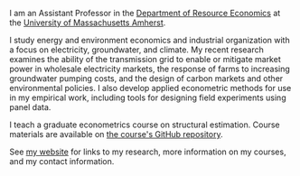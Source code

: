 I am an Assistant Professor in the [Department of Resource Economics](https://www.umass.edu/) at the [University of Massachusetts Amherst](https://www.umass.edu/).

I study energy and environment economics and industrial organization with a focus on electricity, groundwater, and climate. My recent research examines the ability of the transmission grid to enable or mitigate market power in wholesale electricity markets, the response of farms to increasing groundwater pumping costs, and the design of carbon markets and other environmental policies. I also develop applied econometric methods for use in my empirical work, including tools for designing field experiments using panel data.

I teach a graduate econometrics course on structural estimation. Course materials are available on [the course's GitHub repository](https://github.com/woerman/ResEcon703).

See [my website](https://sites.google.com/site/mattwoerman/home) for links to my research, more information on my courses, and my contact information.
